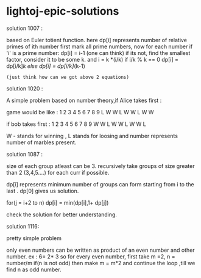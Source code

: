 # lightoj-epic-solutions

solution 1007 :

based on Euler totient function.
here dp[i] represents number of relative primes of ith number
first mark all prime numbers, now for each number 
if 'i' is a prime number: dp[i] = i-1 (one can think)
if its not,
   find the smallest factor, consider it to be some k.
	and i = k *(i/k) 
	if i/k % k  == 0
    	dp[i] = dp[i/k]*k
	else
		dp[i] = dp[i/k]*(k-1) 

	(just think how can we got above 2 equations)

solution 1020 :

A simple problem based on number theory,if Alice takes first :

game would be like : 1 2 3 4 5 6 7 8 9
					 L W W L W W L W W

if bob takes first : 1 2 3 4 5 6 7 8 9
					 W W L W W L W W L

W - stands for winning , L stands for loosing and number represents 
number of marbles present.

solution 1087 :

size of each group atleast can be 3.
recursively take  groups of size greater than 2 (3,4,5....) for each curr
if possible.

dp[i] represents minimum number of groups can form starting from i to the last .
dp[0] gives us solution.

for(j = i+2 to n)
dp[i] = min(dp[i],1+ dp[j])

check the solution for better understanding.


solution 1116:

pretty simple problem 

only even numbers can be written as product of an even number and other number.
ex :  6=  2* 3 
so for every even number, 
first take m =2, n = number/m 
if(n is not odd) then make m = m*2
and continue the loop ,till we find n as odd number.







